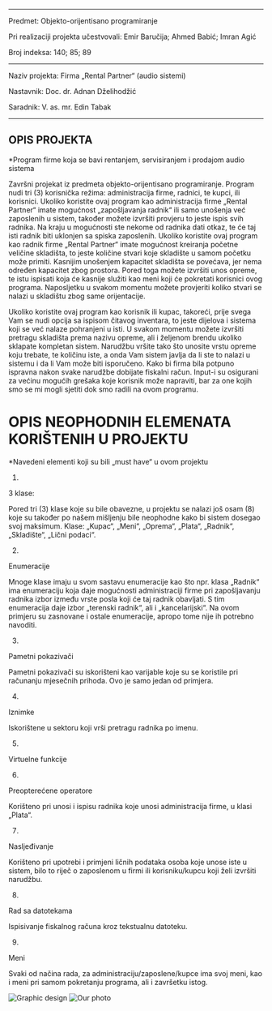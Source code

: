 ___________________________________________________________________________________

Predmet: Objekto-orijentisano programiranje

Pri realizaciji projekta učestvovali: Emir Baručija; Ahmed Babić; Imran Agić

Broj indeksa: 140; 85; 89
___________________________________________________________________________________

Naziv projekta: Firma „Rental Partner“ (audio sistemi)

Nastavnik: Doc. dr. Adnan Dželihodžić

Saradnik: V. as. mr. Edin Tabak
___________________________________________________________________________________


##			OPIS PROJEKTA
*Program firme koja se bavi rentanjem, servisiranjem i prodajom audio sistema

Završni projekat iz predmeta objekto-orijentisano programiranje.
Program nudi tri (3) korisnička režima: administracija firme, radnici, te kupci, ili korisnici.
Ukoliko koristite ovaj program kao administracija firme „Rental Partner“ imate mogućnost „zapošljavanja radnik“ ili samo unošenja već zaposlenih u sistem, također možete izvršiti provjeru to jeste ispis svih radnika. Na kraju u mogućnosti ste nekome od radnika dati otkaz, te će taj isti radnik biti uklonjen sa spiska zaposlenih.
Ukoliko koristite ovaj program kao radnik firme „Rental Partner“ imate mogućnost kreiranja početne veličine skladišta, to jeste količine stvari koje skladište u samom početku može primiti. Kasnijim unošenjem kapacitet skladišta se povećava, jer nema određen kapacitet zbog prostora. 
Pored toga možete izvršiti unos opreme, te istu ispisati koja će kasnije služiti kao meni koji će pokretati korisnici ovog programa.
Naposljetku u svakom momentu možete provjeriti koliko stvari se nalazi u skladištu zbog same orijentacije.
 

Ukoliko koristite ovaj program kao korisnik ili kupac, takoreći, prije svega Vam se nudi opcija sa ispisom čitavog inventara, to jeste dijelova i sistema koji se već nalaze pohranjeni u isti.
U svakom momentu možete izvršiti pretragu skladišta prema nazivu opreme, ali i željenom brendu ukoliko sklapate kompletan sistem.
Narudžbu vršite tako što unosite vrstu opreme koju trebate, te količinu iste, a onda Vam sistem javlja da li ste to nalazi u sistemu i da li Vam može biti isporučeno. 
Kako bi firma bila potpuno ispravna nakon svake narudžbe dobijate fiskalni račun.
Input-i su osigurani za većinu mogućih grešaka koje korisnik može napraviti, bar za one kojih smo se mi mogli sjetiti dok smo radili na ovom programu.


#	OPIS NEOPHODNIH ELEMENATA KORIŠTENIH U PROJEKTU
*Navedeni elementi koji su bili „must have“ u ovom projektu


1.	
3 klase:

Pored tri (3) klase koje su bile obavezne, u projektu se nalazi još osam (8) koje su također po našem mišljenju bile neophodne kako bi sistem dosegao svoj maksimum.
Klase: „Kupac“, „Meni“, „Oprema“, „Plata“, „Radnik“, „Skladište“, „Lični podaci“.

2.
Enumeracije

Mnoge klase imaju u svom sastavu enumeracije kao što npr. klasa „Radnik“ ima enumeraciju koja daje mogućnosti administraciji firme pri zapošljavanju radnika izbor između vrste posla koji će taj radnik obavljati. S tim enumeracija daje izbor „terenski radnik“, ali i „kancelarijski“.
Na ovom primjeru su zasnovane i ostale enumeracije, apropo tome nije ih potrebno navoditi.

3.
Pametni pokazivači

Pametni pokazivači su iskorišteni kao varijable koje su se koristile pri računanju mjesečnih prihoda. Ovo je samo jedan od primjera.

4.
Iznimke

Iskorištene u sektoru koji vrši pretragu radnika po imenu.

5.
Virtuelne funkcije

6.
Preopterećene operatore

Korišteno pri unosi i ispisu radnika koje unosi administracija firme, u klasi „Plata“.

7.
Nasljeđivanje

Korišteno pri upotrebi i primjeni ličnih podataka osoba koje unose iste u sistem, bilo to riječ o zaposlenom u firmi ili korisniku/kupcu koji želi izvršiti narudžbu.

8.
Rad sa datotekama

Ispisivanje fiskalnog računa kroz tekstualnu datoteku.

9.
Meni

Svaki od načina rada, za administraciju/zaposlene/kupce ima svoj meni, kao i meni pri samom pokretanju programa, ali i završetku istog.

![Graphic design](https://github.com/OOP-PTF-2020/Grupa18/blob/main/IMAGE/newtest.png)
![Our photo](https://github.com/OOP-PTF-2020/Grupa18/blob/main/IMAGE/newtest_us.png)
